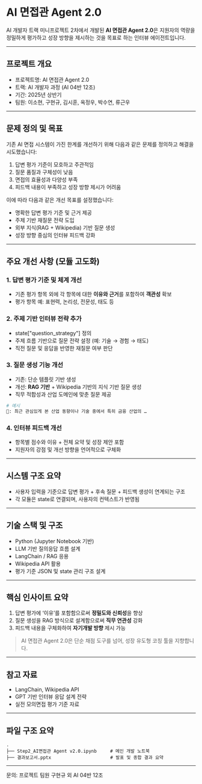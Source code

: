 # AI 면접관 Agent 2.0

AI 개발자 트랙 미니프로젝트 2차에서 개발된 **AI 면접관 Agent 2.0**은 지원자의 역량을 정밀하게 평가하고 성장 방향을 제시하는 것을 목표로 하는 인터뷰 에이전트입니다.

---

## 프로젝트 개요

- 프로젝트명: AI 면접관 Agent 2.0
- 트랙: AI 개발자 과정 (AI 04반 12조)
- 기간: 2025년 상반기
- 팀원: 이소현, 구현규, 김시훈, 옥정우, 박수연, 류근우

---

## 문제 정의 및 목표

기존 AI 면접 시스템이 가진 한계를 개선하기 위해 다음과 같은 문제를 정의하고 해결을 시도했습니다:

1. 답변 평가 기준이 모호하고 주관적임
2. 질문 품질과 구체성이 낮음
3. 면접의 효율성과 다양성 부족
4. 피드백 내용이 부족하고 성장 방향 제시가 어려움

이에 따라 다음과 같은 개선 목표를 설정했습니다:
- 명확한 답변 평가 기준 및 근거 제공
- 주제 기반 재질문 전략 도입
- 외부 지식(RAG + Wikipedia) 기반 질문 생성
- 성장 방향 중심의 인터뷰 피드백 강화

---

## 주요 개선 사항 (모듈 고도화)

### 1. 답변 평가 기준 및 체계 개선
- 기존 평가 항목 외에 각 항목에 대한 **이유와 근거**를 포함하여 **객관성** 확보
- 평가 항목 예: 표현력, 논리성, 전문성, 태도 등

### 2. 주제 기반 인터뷰 전략 추가
- state["question_strategy"] 정의
- 주제 흐름 기반으로 질문 전략 설정 (예: 기술 → 경험 → 태도)
- 직전 질문 및 응답을 반영한 재질문 여부 판단

### 3. 질문 생성 기능 개선
- 기존: 단순 템플릿 기반 생성
- 개선: **RAG 기반** + Wikipedia 기반의 지식 기반 질문 생성
- 직무 적합성과 산업 도메인에 맞춘 질문 제공

```python
# 예시
🤖: 최근 관심있게 본 산업 동향이나 기술 중에서 특히 금융 산업의 …
```

### 4. 인터뷰 피드백 개선
- 항목별 점수와 이유 + 전체 요약 및 성장 제안 포함
- 지원자의 강점 및 개선 방향을 언어적으로 구체화

---

## 시스템 구조 요약

- 사용자 입력을 기준으로 답변 평가 + 후속 질문 + 피드백 생성이 연계되는 구조
- 각 모듈은 state로 연결되며, 사용자의 컨텍스트가 반영됨

---

## 기술 스택 및 구조

- Python (Jupyter Notebook 기반)
- LLM 기반 질의응답 흐름 설계
- LangChain / RAG 응용
- Wikipedia API 활용
- 평가 기준 JSON 및 state 관리 구조 설계

---

## 핵심 인사이트 요약

1. 답변 평가에 ‘이유’를 포함함으로써 **정밀도와 신뢰성**을 향상
2. 질문 생성을 RAG 방식으로 설계함으로써 **직무 연관성** 강화
3. 피드백 내용을 구체화하여 **자기개발 방향** 제시 가능

> AI 면접관 Agent 2.0은 단순 채점 도구를 넘어, 성장 유도형 코칭 툴을 지향합니다.

---

## 참고 자료
- LangChain, Wikipedia API
- GPT 기반 인터뷰 응답 설계 전략
- 실전 모의면접 평가 기준 자료

---

## 파일 구조 요약
```
.
├── Step2_AI면접관 Agent v2.0.ipynb     # 메인 개발 노트북
├── 결과보고서.pptx                      # 발표 및 종합 결과 요약
```

---

문의: 프로젝트 팀원 구현규 외 AI 04반 12조
